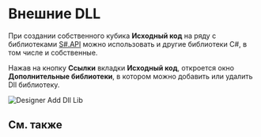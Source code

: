 # Внешние DLL

При создании собственного кубика **Исходный код** на ряду с библиотеками [S\#.API](StockSharpAbout.md) можно использовать и другие библиотеки C\#, в том числе и собственные.

Нажав на кнопку **Ссылки** вкладки **Исходный код**, откроется окно **Дополнительные библиотеки**, в котором можно добавить или удалить Dll библиотеку.

![Designer Add Dll Lib](~/images/Designer_Add_Dll_Lib.png)

## См. также
